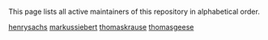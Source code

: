 This page lists all active maintainers of this repository in alphabetical order.

[henrysachs](https://github.com/henrysachs)
[markussiebert](https://github.com/markussiebert)
[thomaskrause](https://github.com/obirah)
[thomasgeese](https://github.com/zh32)
